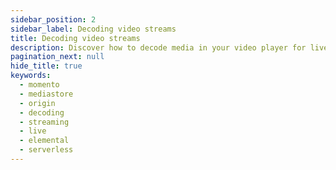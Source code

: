 ```yaml
---
sidebar_position: 2
sidebar_label: Decoding video streams
title: Decoding video streams
description: Discover how to decode media in your video player for live streaming or video on demand (VOD)
pagination_next: null
hide_title: true
keywords:
  - momento
  - mediastore
  - origin
  - decoding
  - streaming
  - live
  - elemental
  - serverless
---
```

